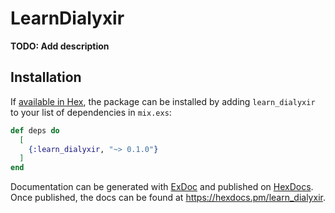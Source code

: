 # LearnDialyxir

**TODO: Add description**

## Installation

If [available in Hex](https://hex.pm/docs/publish), the package can be installed
by adding `learn_dialyxir` to your list of dependencies in `mix.exs`:

```elixir
def deps do
  [
    {:learn_dialyxir, "~> 0.1.0"}
  ]
end
```

Documentation can be generated with [ExDoc](https://github.com/elixir-lang/ex_doc)
and published on [HexDocs](https://hexdocs.pm). Once published, the docs can
be found at <https://hexdocs.pm/learn_dialyxir>.

